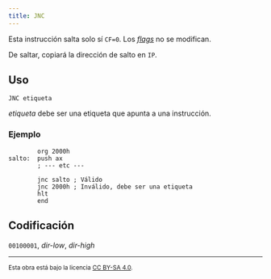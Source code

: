 ```yaml
---
title: JNC
---
```


Esta instrucción salta solo sí `CF=0`. Los [_flags_](/docs/cpu/#flags) no se modifican.

De saltar, copiará la dirección de salto en `IP`.

## Uso

```vonsim
JNC etiqueta
```

_etiqueta_ debe ser una etiqueta que apunta a una instrucción.

### Ejemplo

```vonsim
        org 2000h
salto:  push ax
        ; --- etc ---

        jnc salto ; Válido
        jnc 2000h ; Inválido, debe ser una etiqueta
        hlt
        end
```

## Codificación

`00100001`, _dir-low_, _dir-high_

---

<small>Esta obra está bajo la licencia <a target="_blank" rel="license noopener noreferrer" href="http://creativecommons.org/licenses/by-sa/4.0/">CC BY-SA 4.0</a>.</small>

